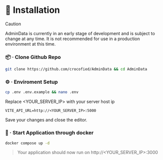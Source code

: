 # 🚀 Installation
> [!CAUTION]
> AdminData is currently in an early stage of development and is subject to change at any time. It is not recommended for use in a production environment at this time.

### 📦 · Clone Github Repo
```sh
git clone https://github.com/crocofied/AdminData && cd AdminData
```

### ⚙️ · Enviroment Setup
```sh
cp .env .env.example && nano .env
```
Replace <YOUR_SERVER_IP> with your server host ip
```
VITE_API_URL=http://<YOUR_SERVER_IP>:5000
```
Save your changes and close the editor.

### 🐳 · Start Application through docker
```sh
docker compose up -d
```

> Your application should now run on http://<YOUR_SERVER_IP>:3000
